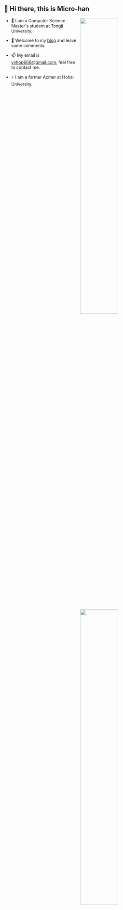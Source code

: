 <!--
**Micro-han/Micro-han** is a ✨ _special_ ✨ repository because its `README.md` (this file) appears on your GitHub profile.

Here are some ideas to get you started:

- 🔭 I’m currently working on ...
- 🌱 I’m currently learning ...
- 👯 I’m looking to collaborate on ...
- 🤔 I’m looking for help with ...
- 💬 Ask me about ...
- 📫 How to reach me: ...
- 😄 Pronouns: ...
- ⚡ Fun fact: ...
-->

## 🧙 Hi there, this is Micro-han

[<img align="right" width="50%" src="https://github-readme-stats.vercel.app/api?username=Micro-han&theme=dark&show_icons=true)">](https://metrics.lecoq.io/Micro-han#gh-dark-mode-only)
[<img align="right" width="50%" src="https://github-readme-stats.vercel.app/api?username=Micro-han&theme=vue&show_icons=true)">](https://metrics.lecoq.io/Micro-han#gh-light-mode-only)


- 🌱 I am a Computer Science Master's student at Tongji University.

- 👯 Welcome to my [blog](https://micro-han.github.io/) and leave some comments.

- 📫 My email is yxhop666@gmail.com, feel free to contact me.

- ⚡ I am a former Acmer at Hohai University.
